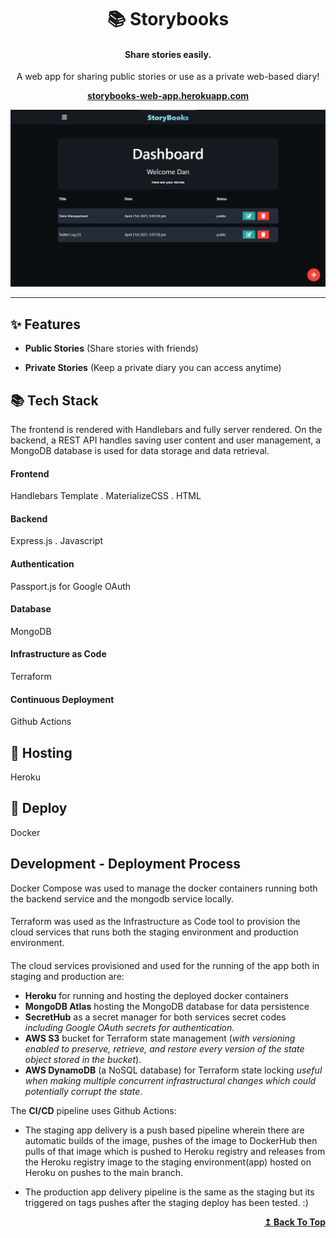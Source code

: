 <h1 id="header" align="center">📚 Storybooks</h1>

<h4 align="center">Share stories easily.</h4>

<p align="center">A web app for sharing public stories or use as a private web-based diary!</p>

**<p align="center"><a href="https://storybooks-web-app.herokuapp.com">storybooks-web-app.herokuapp.com</a></p>**

<p align="center"><img width alt="storybooks-img-preview" src="./public/images/storybooks-web-app-preview.png" width="480"></p>

---

## ✨ Features

- **Public Stories** (Share stories with friends)

- **Private Stories** (Keep a private diary you can access anytime)

## 📚 Tech Stack

The frontend is rendered with Handlebars and fully server rendered. On the backend, a REST API handles saving user content and user management, a MongoDB database is used for data storage and data retrieval.

#### Frontend

Handlebars Template . MaterializeCSS . HTML

#### Backend

Express.js . Javascript

#### Authentication

Passport.js for Google OAuth

#### Database

MongoDB

#### Infrastructure as Code

Terraform

#### Continuous Deployment

Github Actions

## 💫 Hosting

Heroku

## 🚀 Deploy

Docker

## Development - Deployment Process

Docker Compose was used to manage the docker containers running both the backend service and the mongodb service locally.

####

Terraform was used as the Infrastructure as Code tool to provision the cloud services that runs both the staging environment and production environment.

####

The cloud services provisioned and used for the running of the app both in staging and production are:
  - **Heroku** for running and hosting the deployed docker containers
  - **MongoDB Atlas** hosting the MongoDB database for data persistence
  - **SecretHub** as a secret manager for both services secret codes _including Google OAuth secrets for authentication_.
  - **AWS S3** bucket for Terraform state management (_with versioning enabled to preserve, retrieve, and restore every version of the state object stored in the bucket_).
  - **AWS DynamoDB** (a NoSQL database) for Terraform state locking _useful when making multiple concurrent infrastructural changes which could potentially corrupt the state_.

The **CI/CD** pipeline uses Github Actions:

  -  The staging app delivery is a push based pipeline wherein there are automatic builds of the image, pushes of the image to DockerHub then pulls of that image which is pushed to Heroku registry and releases from the Heroku registry image to the staging environment(app) hosted on Heroku on pushes to the main branch.

  -  The production app delivery pipeline is the same as the staging but its triggered on tags pushes after the staging deploy has been tested. :)

<div align="right">
    <b><a href="#header">↥ Back To Top</a></b>
</div>
